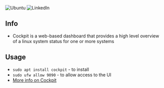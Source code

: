 ![Ubuntu](https://img.shields.io/badge/Ubuntu-E95420?style=for-the-badge&logo=ubuntu&logoColor=white)
![LinkedIn](https://img.shields.io/badge/linkedin-%230077B5.svg?style=for-the-badge&logo=linkedin&logoColor=white)

## Info
- Cockpit is a web-based dashboard that provides a high level overview of a linux system status for one or more systems

## Usage
- `sudo apt install cockpit` - to install
- `sudo ufw allow 9090` - to allow access to the UI
- [More info on Cockpit](https://cockpit-project.org/)
